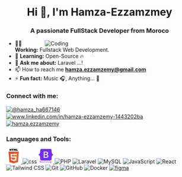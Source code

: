 
<h1 align="center">Hi 👋, I'm Hamza-Ezzamzmey</h1>
<h3 align="center">A passionate FullStack Developer from Moroco</h3>
<img align="right" alt="Coding" width="400" src="https://cdn.dribbble.com/users/1162077/screenshots/3848914/programmer.gif">




- 👨‍💻 **Working:** Fullstack Web Development.
- 🌱 **Learning:** Open-Source 🔥
- 💬 **Ask me about:** Laravel ...!
- 📫 How to reach me **hamza.ezzamzemy@gmail.com**
- ⚡ **Fun fact:** Music 🎧, Anything... 🤖️

<h3 align="left">Connect with me:</h3>
<p align="left">
<a href="https://twitter.com/@hamza_ha6671465" target="blank"><img align="center" src="https://raw.githubusercontent.com/rahuldkjain/github-profile-readme-generator/master/src/images/icons/Social/twitter.svg" alt="@hamza_ha667146" height="30" width="40" /></a>
<a href="www.linkedin.com/in/hamza-ezzamzemy-1443202ba" target="blank"><img align="center" src="https://raw.githubusercontent.com/rahuldkjain/github-profile-readme-generator/master/src/images/icons/Social/linked-in-alt.svg" alt="www.linkedin.com/in/hamza-ezzamzemy-1443202ba" height="30" width="40" /></a>
<a href="https://instagram.com/
hamza.ezzamzemy" target="blank"><img align="center" src="https://raw.githubusercontent.com/rahuldkjain/github-profile-readme-generator/master/src/images/icons/Social/instagram.svg" alt="
hamza.ezzamzemy" height="30" width="40" /></a>


<h3 align="left">Languages and Tools:</h3>

<p align="left">
  <a href="https://www.w3.org/html/" target="_blank" rel="noreferrer"> <img src="https://raw.githubusercontent.com/devicons/devicon/master/icons/html5/html5-original-wordmark.svg" alt="html5" width="40" height="40"/> </a>
  <img src="https://img.icons8.com/?size=100&id=21278&format=png&color=000000" alt="css" width="40" height="40"/>
  <a href="https://getbootstrap.com" target="_blank" rel="noreferrer"> <img src="https://raw.githubusercontent.com/devicons/devicon/master/icons/bootstrap/bootstrap-plain-wordmark.svg" alt="bootstrap" width="40" height="40"/> </a>
  <img src="https://www.php.net/images/logos/new-php-logo.png" alt="PHP" width="40" height="40"/>
  <img src="https://img.icons8.com/fluent/48/000000/laravel.png" alt="Laravel" width="40" height="40"/>
  <img src="https://img.icons8.com/color/48/000000/mysql.png" alt="MySQL" width="40" height="40"/>
  <img src="https://img.icons8.com/color/48/000000/javascript.png" alt="JavaScript" width="40" height="40"/>
  <img src="https://img.icons8.com/ios-filled/50/000000/react-native.png" alt="React" width="40" height="40"/>
  <img src="https://img.icons8.com/color/48/000000/tailwindcss.png" alt="Tailwind CSS" width="40" height="40"/>
  <img src="https://img.icons8.com/color/48/000000/git.png" alt="Git" width="40" height="40"/>
  <img src="https://img.icons8.com/material-outlined/48/000000/github.png" alt="GitHub" width="40" height="40"/>
  <img src="https://img.icons8.com/color/48/000000/docker.png" alt="Docker" width="40" height="40"/>
   <a href="https://www.figma.com/" target="_blank" rel="noreferrer"> <img src="https://www.vectorlogo.zone/logos/figma/figma-icon.svg" alt="figma" width="40" height="40"/> </a>

</p>
